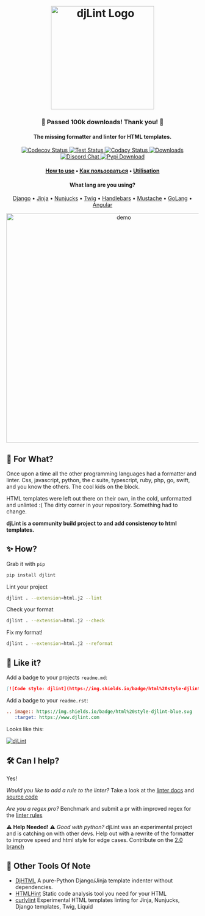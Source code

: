 
<h1 align="center">
  <br>
  <a href="https://www.djlint.com"><img src="https://raw.githubusercontent.com/Riverside-Healthcare/djLint/master/docs/src/static/img/icon.png" alt="djLint Logo" width="270"></a>
  <br>
</h1>
<h3 align="center">🙏 Passed 100k downloads! Thank you! 🙏</h3>
<h4 align="center">The missing formatter and linter for HTML templates.</h4>

<p align="center">
   <a href="https://codecov.io/gh/Riverside-Healthcare/djlint">
     <img src="https://codecov.io/gh/Riverside-Healthcare/djlint/branch/master/graph/badge.svg?token=eNTG721BAA" alt="Codecov Status">
   </a>
   <a href="https://github.com/Riverside-Healthcare/djlint/actions/workflows/test.yml">
     <img src="https://github.com/Riverside-Healthcare/djlint/actions/workflows/test.yml/badge.svg" alt="Test Status">
   </a>
   <a href="https://www.codacy.com/gh/Riverside-Healthcare/djlint/dashboard?utm_source=github.com&amp;utm_medium=referral&amp;utm_content=Riverside-Healthcare/djlint&amp;utm_campaign=Badge_Grade">
     <img src="https://app.codacy.com/project/badge/Grade/dba6338b0e7a4de896b45b382574f369" alt="Codacy Status">
   </a>
   <a href="https://pepy.tech/project/djlint">
     <img src="https://pepy.tech/badge/djlint" alt="Downloads">
   </a>
   <a href="https://discord.gg/taghAqebzU">
     <img src="https://img.shields.io/badge/chat-discord-green" alt="Discord Chat">
   </a>
   <a href="https://pypi.org/project/djlint/">
     <img src="https://img.shields.io/pypi/v/djlint" alt="Pypi Download">
   </a>
</p>

<h4 align="center"><a href="https://www.djlint.com">How to use</a> • <a href="https://www.djlint.com/ru/">Как пользоваться</a> • <a href="https://www.djlint.com/fr/">Utilisation</a></h4>
<h4 align="center">What lang are you using?</h4>

<p align="center">
   <a href="https://djlint.com/docs/languages/django/">Django</a> • <a href="https://djlint.com/docs/languages/jinja/">Jinja</a> • <a href="https://djlint.com/docs/languages/nunjucks/">Nunjucks</a> • <a href="https://djlint.com/docs/languages/twig/">Twig</a> • <a href="https://djlint.com/docs/languages/handlebars/">Handlebars</a> • <a href="https://djlint.com/docs/languages/mustach/">Mustache</a> • <a href="https://djlint.com/docs/languages/golang/">GoLang</a> • <a href="https://djlint.com/docs/languages/angular/">Angular</a>
</p>

<p align="center">
  <img src="https://github.com/Riverside-Healthcare/djLint/blob/aa9097660d4a2e840450de5456f656c42bc7dd34/docs/src/static/img/demo-min.gif" alt="demo" width="600">
</p>

## 🤔 For What?

Once upon a time all the other programming languages had a formatter and linter. Css, javascript, python, the c suite, typescript, ruby, php, go, swift, and you know the others. The cool kids on the block.

HTML templates were left out there on their own, in the cold, unformatted and unlinted :( The dirty corner in your repository. Something had to change.

**djLint is a community build project to and add consistency to html templates.**

## ✨ How?

Grab it with `pip`

```bash
pip install djlint
```

Lint your project

```bash
djlint . --extension=html.j2 --lint
```
Check your format

```bash
djlint . --extension=html.j2 --check
```
Fix my format!
```bash
djlint . --extension=html.j2 --reformat
```

## 💙 Like it?

Add a badge to your projects ```readme.md```:

```md
[![Code style: djlint](https://img.shields.io/badge/html%20style-djlint-blue.svg)](https://www.djlint.com)
```

Add a badge to your ```readme.rst```:

```rst
.. image:: https://img.shields.io/badge/html%20style-djlint-blue.svg
   :target: https://www.djlint.com
```
Looks like this:

[![djLint](https://img.shields.io/badge/html%20style-djLint-blue.svg)](https://github.com/Riverside-Healthcare/djlint)


## 🛠️ Can I help?

Yes! 

*Would you like to add a rule to the linter?* Take a look at the [linter docs](https://djlint.com/docs/linter/) and [source code](https://github.com/Riverside-Healthcare/djLint/blob/master/src/djlint/rules.yaml)

*Are you a regex pro?* Benchmark and submit a pr with improved regex for the [linter rules](https://github.com/Riverside-Healthcare/djLint/blob/master/src/djlint/rules.yaml)

**⚠️ Help Needed! ⚠️** *Good with python?* djLint was an experimental project and is catching on with other devs. Help out with a rewrite of the formatter to improve speed and html style for edge cases. Contribute on the [2.0 branch](https://github.com/Riverside-Healthcare/djLint/tree/block_indent)

## 🏃 Other Tools Of Note

* [DjHTML](https://github.com/rtts/djhtml) A pure-Python Django/Jinja template indenter without dependencies.
* [HTMLHint](https://htmlhint.com) Static code analysis tool you need for your HTML
* [curlylint](https://www.curlylint.org) Experimental HTML templates linting for Jinja, Nunjucks, Django templates, Twig, Liquid
